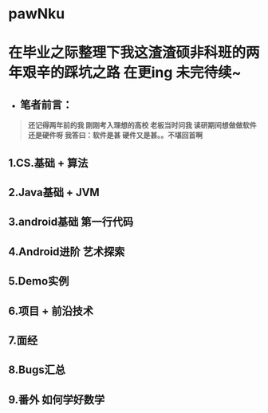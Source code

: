 # pawNku
# 在毕业之际整理下我这渣渣硕非科班的两年艰辛的踩坑之路 在更ing 未完待续~  
* ## 笔者前言：
> **还记得两年前的我 刚刚考入理想的高校 老板当时问我 读研期间想做做软件还是硬件呀  我答曰：软件是甚 硬件又是甚。。不堪回首啊**  

## 1.CS.基础 + 算法 
## 2.Java基础 + JVM
## 3.android基础 第一行代码  
## 4.Android进阶 艺术探索 
## 5.Demo实例 
## 6.项目 + 前沿技术 
## 7.面经
## 8.Bugs汇总
## 9.番外 如何学好数学
